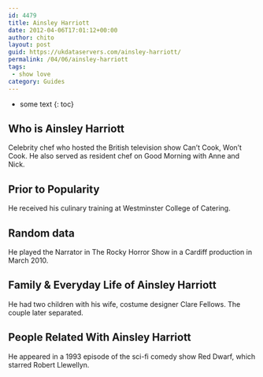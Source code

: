 ```yaml
---
id: 4479
title: Ainsley Harriott
date: 2012-04-06T17:01:12+00:00
author: chito
layout: post
guid: https://ukdataservers.com/ainsley-harriott/
permalink: /04/06/ainsley-harriott
tags:
 - show love
category: Guides
---
```


* some text
{: toc}
          
          
## Who is  Ainsley Harriott
                  
                  
                  
Celebrity chef who hosted the British television show Can&#8217;t Cook, Won&#8217;t Cook. He also served as resident chef on Good Morning with Anne and Nick.
                  
                
                
                
## Prior to Popularity 
                  
                  
                  
He received his culinary training at Westminster College of Catering.
                  
                
                
                
## Random data 
                  
                  
                  
He played the Narrator in The Rocky Horror Show in a Cardiff production in March 2010.
                  
                
                
                
## Family & Everyday Life of Ainsley Harriott
                  
                  
                  
He had two children with his wife, costume designer Clare Fellows. The couple later separated.
                  
                
                
                
## People Related With  Ainsley Harriott
                  
                  
                  
He appeared in a 1993 episode of the sci-fi comedy show Red Dwarf, which starred Robert Llewellyn.
                  
                
              
            
          
          
          
    
    
  
